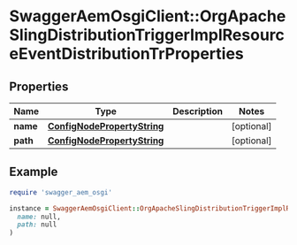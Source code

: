 # SwaggerAemOsgiClient::OrgApacheSlingDistributionTriggerImplResourceEventDistributionTrProperties

## Properties

| Name | Type | Description | Notes |
| ---- | ---- | ----------- | ----- |
| **name** | [**ConfigNodePropertyString**](ConfigNodePropertyString.md) |  | [optional] |
| **path** | [**ConfigNodePropertyString**](ConfigNodePropertyString.md) |  | [optional] |

## Example

```ruby
require 'swagger_aem_osgi'

instance = SwaggerAemOsgiClient::OrgApacheSlingDistributionTriggerImplResourceEventDistributionTrProperties.new(
  name: null,
  path: null
)
```

